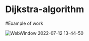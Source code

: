 # Dijkstra-algorithm
#Example of work

![WebWindow 2022-07-12 13-44-50](https://user-images.githubusercontent.com/100304573/178488010-47189e60-4e77-46b1-a1ca-4bd96befd417.gif)
